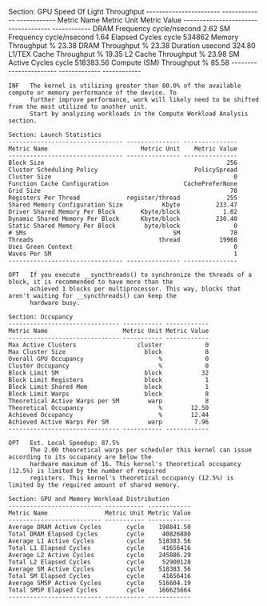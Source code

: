    Section: GPU Speed Of Light Throughput
    ----------------------- ------------- ------------
    Metric Name               Metric Unit Metric Value
    ----------------------- ------------- ------------
    DRAM Frequency          cycle/nsecond         2.62
    SM Frequency            cycle/nsecond         1.64
    Elapsed Cycles                  cycle       534862
    Memory Throughput                   %        23.38
    DRAM Throughput                     %        23.38
    Duration                      usecond       324.80
    L1/TEX Cache Throughput             %        19.35
    L2 Cache Throughput                 %        23.98
    SM Active Cycles                cycle    518383.56
    Compute (SM) Throughput             %        85.58
    ----------------------- ------------- ------------

    INF   The kernel is utilizing greater than 80.0% of the available compute or memory performance of the device. To   
          further improve performance, work will likely need to be shifted from the most utilized to another unit.      
          Start by analyzing workloads in the Compute Workload Analysis section.                                        

    Section: Launch Statistics
    -------------------------------- --------------- ---------------
    Metric Name                          Metric Unit    Metric Value
    -------------------------------- --------------- ---------------
    Block Size                                                   256
    Cluster Scheduling Policy                           PolicySpread
    Cluster Size                                                   0
    Function Cache Configuration                     CachePreferNone
    Grid Size                                                     78
    Registers Per Thread             register/thread             255
    Shared Memory Configuration Size           Kbyte          233.47
    Driver Shared Memory Per Block       Kbyte/block            1.02
    Dynamic Shared Memory Per Block      Kbyte/block          230.40
    Static Shared Memory Per Block        byte/block               0
    # SMs                                         SM              78
    Threads                                   thread           19968
    Uses Green Context                                             0
    Waves Per SM                                                   1
    -------------------------------- --------------- ---------------

    OPT   If you execute __syncthreads() to synchronize the threads of a block, it is recommended to have more than the 
          achieved 1 blocks per multiprocessor. This way, blocks that aren't waiting for __syncthreads() can keep the   
          hardware busy.                                                                                                

    Section: Occupancy
    ------------------------------- ----------- ------------
    Metric Name                     Metric Unit Metric Value
    ------------------------------- ----------- ------------
    Max Active Clusters                 cluster            0
    Max Cluster Size                      block            8
    Overall GPU Occupancy                     %            0
    Cluster Occupancy                         %            0
    Block Limit SM                        block           32
    Block Limit Registers                 block            1
    Block Limit Shared Mem                block            1
    Block Limit Warps                     block            8
    Theoretical Active Warps per SM        warp            8
    Theoretical Occupancy                     %        12.50
    Achieved Occupancy                        %        12.44
    Achieved Active Warps Per SM           warp         7.96
    ------------------------------- ----------- ------------

    OPT   Est. Local Speedup: 87.5%                                                                                     
          The 2.00 theoretical warps per scheduler this kernel can issue according to its occupancy are below the       
          hardware maximum of 16. This kernel's theoretical occupancy (12.5%) is limited by the number of required      
          registers. This kernel's theoretical occupancy (12.5%) is limited by the required amount of shared memory.    

    Section: GPU and Memory Workload Distribution
    -------------------------- ----------- ------------
    Metric Name                Metric Unit Metric Value
    -------------------------- ----------- ------------
    Average DRAM Active Cycles       cycle    198841.50
    Total DRAM Elapsed Cycles        cycle     40826880
    Average L1 Active Cycles         cycle    518383.56
    Total L1 Elapsed Cycles          cycle     41656416
    Average L2 Active Cycles         cycle    245886.29
    Total L2 Elapsed Cycles          cycle     52900128
    Average SM Active Cycles         cycle    518383.56
    Total SM Elapsed Cycles          cycle     41656416
    Average SMSP Active Cycles       cycle    516604.19
    Total SMSP Elapsed Cycles        cycle    166625664
    -------------------------- ----------- ------------
